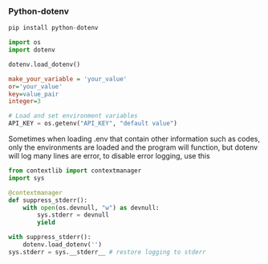### Python-dotenv
```python
pip install python-dotenv
```

```python
import os
import dotenv
```

```python
dotenv.load_dotenv()
```

```ini
make_your_variable = 'your_value'
or='your_value'
key=value_pair
integer=3
```

```python
# Load and set environment variables
API_KEY = os.getenv("API_KEY", "default value")
```

Sometimes when loading .env that contain other information such as codes, only the environments are loaded and the program will function, but dotenv will log many lines are error, to disable error logging, use this

```python
from contextlib import contextmanager
import sys

@contextmanager
def suppress_stderr():
    with open(os.devnull, "w") as devnull:
        sys.stderr = devnull
        yield

with suppress_stderr():
    dotenv.load_dotenv('')
sys.stderr = sys.__stderr__ # restore logging to stderr
```
